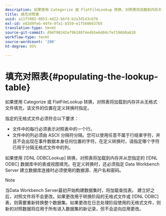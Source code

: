 ```yaml
---
description: 如果使用 Categorize 或 FlatFileLookup 转换，对照表将加载到内存并从无格式文件填充，该文件的位置在定义转换时指定。
title: 填充对照表
uuid: a11f3902-8853-4d22-bbfd-b2a3d143cb7b
exl-id: e83d9feb-44fe-4fa1-b559-e1f5606637b5
translation-type: tm+mt
source-git-commit: d9df90242ef96188f4e4b5e6d04cfef196b0a628
workflow-type: tm+mt
source-wordcount: '280'
ht-degree: 95%

---
```


# 填充对照表{#populating-the-lookup-table}

如果使用 Categorize 或 FlatFileLookup 转换，对照表将加载到内存并从无格式文件填充，该文件的位置在定义转换时指定。

指定的无格式文件必须符合以下要求：

* 文件中的每行必须表示对照表中的一个行。
* 文件中的列必须由 ASCII 分隔符分隔。您可以使用任意不属于行结束字符，并且不会出现在事件数据本身任何位置的字符。在定义转换时，请指定哪个字符已用于分隔无格式文件中的列。

如果使用 [!DNL ODBCLookup] 转换，对照表将加载到内存并从您指定的 [!DNL ODBC] 数据库中的表或视图填充。在定义转换时，还必须指定 Data Workbench Server 建立数据库连接时必须使用的数据源、用户名和密码。

>[!NOTE]
>
>当Data Workbench Server最初开始构建数据集时，将加载查找表。 建立好之后，对照文件将不会更改。如果更改用于转换阶段的无格式文件或 [!DNL ODBC] 表，则需要重新转换整个数据集。如果更改在日志处理阶段使用的无格式文件，则新的对照数据将应用于所有进入数据集的新记录，但不会逆向应用更改。

